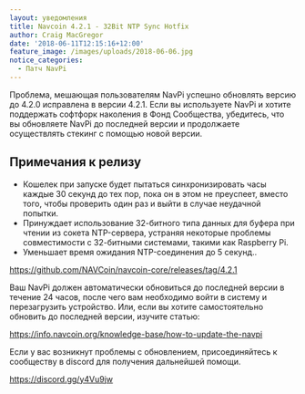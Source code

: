 ```yaml
---
layout: уведомления
title: Navcoin 4.2.1 - 32Bit NTP Sync Hotfix
author: Craig MacGregor
date: '2018-06-11T12:15:16+12:00'
feature_image: /images/uploads/2018-06-06.jpg
notice_categories:
  - Патч NavPi
---
```

Проблема, мешающая пользователям NavPi успешно обновлять версию до 4.2.0 исправлена в версии 4.2.1. Если вы используете NavPi и хотите поддержать софтфорк наколения в Фонд Сообщества, убедитесь, что вы обновляете NavPi до последней версии и продолжаете осуществлять стекинг с помощью новой версии.
<!--more-->

## Примечания к релизу

- Кошелек при запуске будет пытаться синхронизировать часы каждые 30 секунд до тех пор, пока он в этом не преуспеет, вместо того, чтобы проверить один раз и выйти в случае неудачной попытки.
- Принуждает использование 32-битного типа данных для буфера при чтении из сокета NTP-сервера, устраняя некоторые проблемы совместимости с 32-битными системами, такими как Raspberry Pi.
- Уменьшает время ожидания NTP-соединения до 5 секунд..

https://github.com/NAVCoin/navcoin-core/releases/tag/4.2.1

Ваш NavPi должен автоматически обновиться до последней версии в течение 24 часов, после чего вам необходимо войти в систему и перезагрузить устройство. Или, если вы хотите самостоятельно обновить до последней версии, изучите статью:

https://info.navcoin.org/knowledge-base/how-to-update-the-navpi

Если у вас возникнут проблемы с обновлением, присоединяйтесь к сообществу в discord для получения дальнейшей помощи.

https://discord.gg/y4Vu9jw

